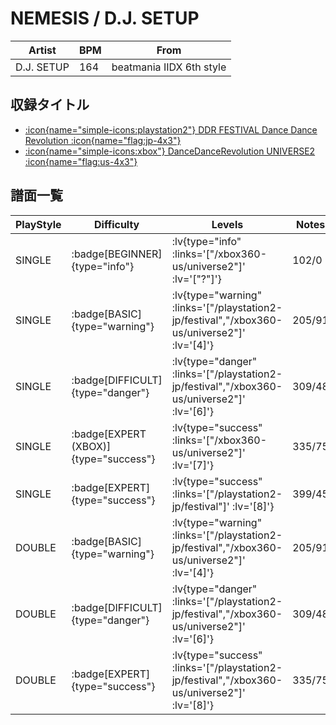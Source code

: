 # NEMESIS / D.J. SETUP

|Artist|BPM|From|
|------|---|----|
|D.J. SETUP|164|beatmania IIDX 6th style|

## 収録タイトル

- [ :icon{name="simple-icons:playstation2"} DDR FESTIVAL Dance Dance Revolution :icon{name="flag:jp-4x3"} ](/playstation2-jp/festival)
- [ :icon{name="simple-icons:xbox"} DanceDanceRevolution UNIVERSE2 :icon{name="flag:us-4x3"} ](/xbox360-us/universe2)

## 譜面一覧

|PlayStyle|Difficulty|Levels|Notes|Movie|
|---------|----------|------|-----|-----|
|SINGLE| :badge[BEGINNER]{type="info"} | :lv{type="info" :links='["/xbox360-us/universe2"]' :lv='["?"]'} |102/0||
|SINGLE| :badge[BASIC]{type="warning"} | :lv{type="warning" :links='["/playstation2-jp/festival","/xbox360-us/universe2"]' :lv='[4]'} |205/91||
|SINGLE| :badge[DIFFICULT]{type="danger"} | :lv{type="danger" :links='["/playstation2-jp/festival","/xbox360-us/universe2"]' :lv='[6]'} |309/48||
|SINGLE| :badge[EXPERT (XBOX)]{type="success"} | :lv{type="success" :links='["/xbox360-us/universe2"]' :lv='[7]'} |335/75||
|SINGLE| :badge[EXPERT]{type="success"} | :lv{type="success" :links='["/playstation2-jp/festival"]' :lv='[8]'} |399/45||
|DOUBLE| :badge[BASIC]{type="warning"} | :lv{type="warning" :links='["/playstation2-jp/festival","/xbox360-us/universe2"]' :lv='[4]'} |205/91||
|DOUBLE| :badge[DIFFICULT]{type="danger"} | :lv{type="danger" :links='["/playstation2-jp/festival","/xbox360-us/universe2"]' :lv='[6]'} |309/48||
|DOUBLE| :badge[EXPERT]{type="success"} | :lv{type="success" :links='["/playstation2-jp/festival","/xbox360-us/universe2"]' :lv='[8]'} |335/75||
